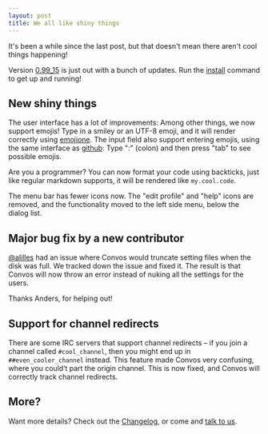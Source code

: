 ```yaml
---
layout: post
title: We all like shiny things
---
```


It's been a while since the last post, but that doesn't mean there aren't cool 
things happening!

Version [0.99_15](https://github.com/Nordaaker/convos/tree/stable) is just out
with a bunch of updates. Run the
[install](/doc/getting-started.html#quick-start-guide) command to get up and
running!

<!--more-->

## New shiny things

The user interface has a lot of improvements: Among other things, we now support 
emojis! Type in a smiley or an UTF-8 emoji, and it will render correctly using 
[emojione](http://emojione.com). The input field also support entering emojis, 
using the same interface as [github](https://github.com): Type ":" (colon) and 
then press "tab" to see possible emojis.

Are you a programmer? You can now format your code using backticks, just like
regular markdown supports, it will be rendered like `my.cool.code`.

The menu bar has fewer icons now. The "edit profile" and "help" icons are
removed, and the functionality moved to the left side menu, below
the dialog list.

## Major bug fix by a new contributor

[@alilles](https://github.com/alilles) had an issue where Convos would
truncate setting files when the disk was full. We tracked down the issue
and fixed it. The result is that Convos will now throw an error
instead of nuking all the settings for the users.

Thanks Anders, for helping out!

## Support for channel redirects

There are some IRC servers that support channel redirects – if
you join a channel called `#cool_channel`, then you might end up in
`##even_cooler_channel` instead. This feature made Convos very confusing,
where you could‘t part the origin channel. This is now fixed, and Convos
will correctly track channel redirects.

## More?

Want more details? Check out the
[Changelog](https://github.com/Nordaaker/convos/blob/master/Changes), or come
and [talk to us](/doc#get-in-touch).
